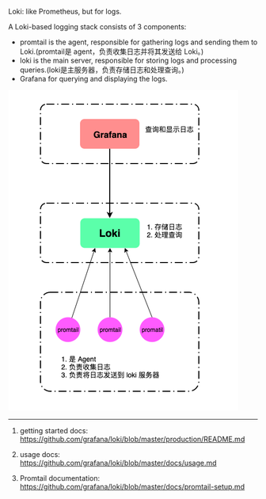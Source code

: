 Loki: like Prometheus, but for logs.

A Loki-based logging stack consists of 3 components:
- promtail is the agent, responsible for gathering logs and sending them to Loki.(promtail是 agent，负责收集日志并将其发送给 Loki。)
- loki is the main server, responsible for storing logs and processing queries.(loki是主服务器，负责存储日志和处理查询。)
- Grafana for querying and displaying the logs.

![](../images/chx/loki-arch.png)

---


1. getting started docs: https://github.com/grafana/loki/blob/master/production/README.md

2. usage docs: https://github.com/grafana/loki/blob/master/docs/usage.md

3. Promtail documentation: https://github.com/grafana/loki/blob/master/docs/promtail-setup.md



